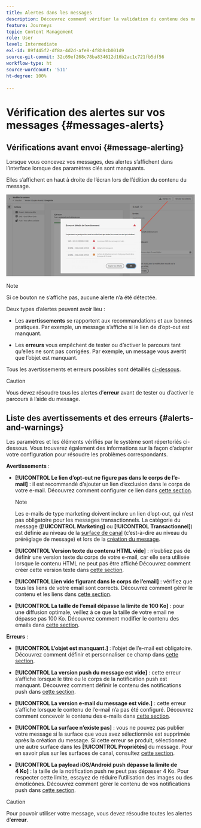 ```yaml
---
title: Alertes dans les messages
description: Découvrez comment vérifier la validation du contenu des messages et résoudre les problèmes.
feature: Journeys
topic: Content Management
role: User
level: Intermediate
exl-id: 89f445f2-df8a-4d2d-afe8-4f8b9cb001d9
source-git-commit: 32c69ef268c78ba834612d16b2ac1c721fb5df56
workflow-type: ht
source-wordcount: '511'
ht-degree: 100%

---
```


# Vérification des alertes sur vos messages {#messages-alerts}

## Vérifications avant envoi {#message-alerting}

Lorsque vous concevez vos messages, des alertes s’affichent dans l’interface lorsque des paramètres clés sont manquants.

Elles s’affichent en haut à droite de l’écran lors de l’édition du contenu du message.

![](assets/alerts-details.png)

>[!NOTE]
>
>Si ce bouton ne s’affiche pas, aucune alerte n’a été détectée.

Deux types d’alertes peuvent avoir lieu :

* Les **avertissements** se rapportent aux recommandations et aux bonnes pratiques. Par exemple, un message s’affiche si le lien de d’opt-out est manquant.

* Les **erreurs** vous empêchent de tester ou d’activer le parcours tant qu’elles ne sont pas corrigées. Par exemple, un message vous avertit que l’objet est manquant.

Tous les avertissements et erreurs possibles sont détaillés [ci-dessous](#alerts-and-warnings).

>[!CAUTION]
>
> Vous devez résoudre tous les alertes d’**erreur** avant de tester ou d’activer le parcours à l’aide du message.

## Liste des avertissements et des erreurs {#alerts-and-warnings}

Les paramètres et les éléments vérifiés par le système sont répertoriés ci-dessous. Vous trouverez également des informations sur la façon d’adapter votre configuration pour résoudre les problèmes correspondants.

**Avertissements** :

* **[!UICONTROL Le lien d’opt-out ne figure pas dans le corps de l’e-mail]** : il est recommandé d’ajouter un lien d’exclusion dans le corps de votre e-mail. Découvrez comment configurer ce lien dans [cette section](../privacy/opt-out.md#opt-out-management).

   >[!NOTE]
   >
   >Les e-mails de type marketing doivent inclure un lien d’opt-out, qui n’est pas obligatoire pour les messages transactionnels. La catégorie du message (**[!UICONTROL Marketing]** ou **[!UICONTROL Transactionnel]**) est définie au niveau de la [surface de canal](../configuration/channel-surfaces.md#email-type) (c’est-à-dire au niveau du préréglage de message) et lors de la [création du message](get-started-content.md#create-new-message).

* **[!UICONTROL Version texte du contenu HTML vide]** : n’oubliez pas de définir une version texte du corps de votre e-mail, car elle sera utilisée lorsque le contenu HTML ne peut pas être affiché Découvrez comment créer cette version texte dans [cette section](../design/text-version-email.md).

* **[!UICONTROL Lien vide figurant dans le corps de l’email]** : vérifiez que tous les liens de votre email sont corrects. Découvrez comment gérer le contenu et les liens dans [cette section](../design/create-email-content.md).

* **[!UICONTROL La taille de l’email dépasse la limite de 100 Ko]** : pour une diffusion optimale, veillez à ce que la taille de votre email ne dépasse pas 100 Ko. Découvrez comment modifier le contenu des emails dans [cette section](../design/create-email-content.md).

**Erreurs** :

* **[!UICONTROL L’objet est manquant.]** : l’objet de l’e-mail est obligatoire. Découvrez comment définir et personnaliser ce champ dans [cette section](create-email.md).

   <!--HTML is empty when Amp HTML is present-->

* **[!UICONTROL La version push du message est vide]** : cette erreur s’affiche lorsque le titre ou le corps de la notification push est manquant. Découvrez comment définir le contenu des notifications push dans [cette section](create-push.md).

* **[!UICONTROL La version e-mail du message est vide.]** : cette erreur s’affiche lorsque le contenu de l’e-mail n’a pas été configuré. Découvrez comment concevoir le contenu des e-mails dans [cette section](../design/design-emails.md).

* **[!UICONTROL La surface n’existe pas]** : vous ne pouvez pas publier votre message si la surface que vous avez sélectionnée est supprimée après la création du message. Si cette erreur se produit, sélectionnez une autre surface dans les **[!UICONTROL Propriétés]** du message. Pour en savoir plus sur les surfaces de canal, consultez [cette section](../configuration/channel-surfaces.md).

* **[!UICONTROL La payload iOS/Android push dépasse la limite de 4 Ko]** : la taille de la notification push ne peut pas dépasser 4 Ko. Pour respecter cette limite, essayez de réduire l’utilisation des images ou des émoticônes. Découvrez comment gérer le contenu de vos notifications push dans [cette section](create-push.md).

>[!CAUTION]
>
> Pour pouvoir utiliser votre message, vous devez résoudre toutes les alertes d’**erreur**.

<!--Other issues can stop publication such as:
* The push notification title is empty-->
